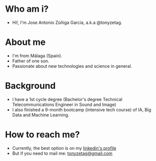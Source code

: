 # Who am i?
- Hi!, I'm Jose Antonio Zúñiga García, a.k.a @tonyzetag.

# About me
- I'm from Málaga (Spain).
- Father of one son.
- Passionate about new technologies and science in general.

# Background
- I have a 1st cycle degree (Bachelor's degree Technical Telecommunications Engineer in Sound and Image)
- I also finished a 9-month bootcamp (intensive tech course) of IA, Big Data and Machine Learning.

# How to reach me?
- Currently, the best option is on my [linkedin's profile](https://www.linkedin.com/in/tonyzetag/)
- But if you need to mail me: tonyzetag@gmail.com

<!---
tonyzetag/tonyzetag is a ✨ special ✨ repository because its `README.md` (this file) appears on your GitHub profile.
You can click the Preview link to take a look at your changes.
--->
